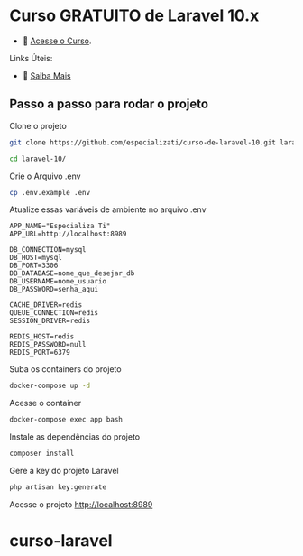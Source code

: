 # Curso GRATUITO de Laravel 10.x

- :movie_camera: [Acesse o Curso](https://academy.especializati.com.br/curso/laravel-10-gratuito).


Links Úteis:

- :tada: [Saiba Mais](https://linktr.ee/especializati)

## Passo a passo para rodar o projeto
Clone o projeto
```sh
git clone https://github.com/especializati/curso-de-laravel-10.git laravel-10
```
```sh
cd laravel-10/
```


Crie o Arquivo .env
```sh
cp .env.example .env
```


Atualize essas variáveis de ambiente no arquivo .env
```dosini
APP_NAME="Especializa Ti"
APP_URL=http://localhost:8989

DB_CONNECTION=mysql
DB_HOST=mysql
DB_PORT=3306
DB_DATABASE=nome_que_desejar_db
DB_USERNAME=nome_usuario
DB_PASSWORD=senha_aqui

CACHE_DRIVER=redis
QUEUE_CONNECTION=redis
SESSION_DRIVER=redis

REDIS_HOST=redis
REDIS_PASSWORD=null
REDIS_PORT=6379
```


Suba os containers do projeto
```sh
docker-compose up -d
```


Acesse o container
```sh
docker-compose exec app bash
```


Instale as dependências do projeto
```sh
composer install
```


Gere a key do projeto Laravel
```sh
php artisan key:generate
```


Acesse o projeto
[http://localhost:8989](http://localhost:8989)
# curso-laravel

